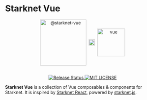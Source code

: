 # Starknet Vue

<div align="center">
    <div style="display: flex; flex-direction: row; justify-content: center; align-items: center;">
      <a href="https://www.npmjs.com/package/@starknet-vue">
        <img width="150" alt="@starknet-vue" src="https://user-images.githubusercontent.com/2848732/226624229-7f1e5f8b-c550-47d4-85b2-5c90aee22417.png">
      </a>
      <img aria-label="plus" width="20" style="margin: 0 0.5rem;" src="https://raw.githubusercontent.com/FortAwesome/Font-Awesome/6.x/svgs/solid/plus.svg">
      <a href="https://vuejs.org/">
        <img width="90" alt="vue" src="https://upload.wikimedia.org/wikipedia/commons/9/95/Vue.js_Logo_2.svg">
      </a>
    </div>
    <br>
    <p align="center">
      <a href="https://github.com/apibara/starknet-react/actions/workflows/release.yml">
        <img alt="Release Status" src="https://img.shields.io/github/actions/workflow/status/lukasaric/starknet-vue/build.yml">
      </a>
      <a href="https://www.github.com/apibara/starknet-react">
        <img alt="MIT LICENSE" src="https://img.shields.io/github/license/apibara/starknet-react">
      </a>
    </p>
</div>

**Starknet Vue** is a collection of Vue composables & components for Starknet. It is inspired by
[Starknet React](https://github.com/apibara/starknet-react), powered by [starknet.js](https://github.com/0xs34n/starknet.js).
